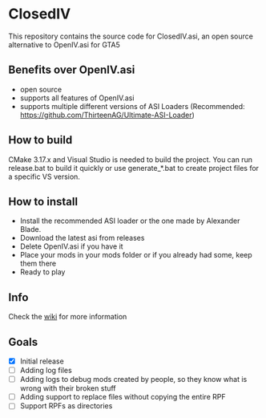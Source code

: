 # ClosedIV

This repository contains the source code for ClosedIV.asi, an open source alternative to OpenIV.asi for GTA5

## Benefits over OpenIV.asi

- open source
- supports all features of OpenIV.asi
- supports multiple different versions of ASI Loaders (Recommended: https://github.com/ThirteenAG/Ultimate-ASI-Loader)

## How to build

CMake 3.17.x and Visual Studio is needed to build the project. You can run release.bat to build it quickly or use generate_*.bat to create project files for a specific VS version.

## How to install

- Install the recommended ASI loader or the one made by Alexander Blade.
- Download the latest asi from releases
- Delete OpenIV.asi if you have it
- Place your mods in your mods folder or if you already had some, keep them there
- Ready to play

## Info

Check the [wiki](https://github.com/martonp96/ClosedIV/wiki) for more information

## Goals
- [x] Initial release
- [ ] Adding log files
- [ ] Adding logs to debug mods created by people, so they know what is wrong with their broken stuff
- [ ] Adding support to replace files without copying the entire RPF
- [ ] Support RPFs as directories
